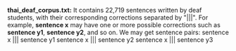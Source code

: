 **thai_deaf_corpus.txt:** 
It contains 22,719 sentences written by deaf students, with their corresponding corrections separated by "|||".
For example, **sentence x** may have one or more possible corrections such as **sentence y1**, **sentence y2**, and so on.
We may get sentence pairs:
sentence x ||| sentence y1
sentence x ||| sentence y2
sentence x ||| sentence y3
